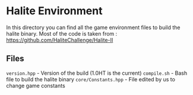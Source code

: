 # Halite Environment

In this directory you can find all the game environment files to
build the halite binary.
Most of the code is taken from :
https://github.com/HaliteChallenge/Halite-II

## Files

`version.hpp` - Version of the build (1.0HT is the current)
`compile.sh` - Bash file to build the halite binary
`core/Constants.hpp` - File edited by us to change game constants
